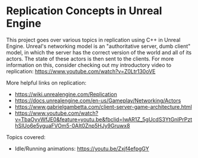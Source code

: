 # Replication Concepts in Unreal Engine
This project goes over various topics in replication using C++ in Unreal Engine. Unreal's networking model is an "authoritative server, dumb client" model, in which the server has the correct version of the world and all of its actors. The state of these actors is then sent to the clients. For more information on this, consider checking out my introductory video to replication: https://www.youtube.com/watch?v=Z0Ltr130oVE

More helpful links on replication:
  * https://wiki.unrealengine.com/Replication
  * https://docs.unrealengine.com/en-us/Gameplay/Networking/Actors
  * https://www.gabrielgambetta.com/client-server-game-architecture.html
  * https://www.youtube.com/watch?v=TbaOyvWfJE0&feature=youtu.be&fbclid=IwAR1Z_5gUcdS3YtGnIPrPzthSIUo6e5yguaFVOm5-0AIt0Znp5HJy9Gruwx8
 
Topics covered:
  * Idle/Running animations: https://youtu.be/Zxjf4efpgGY

